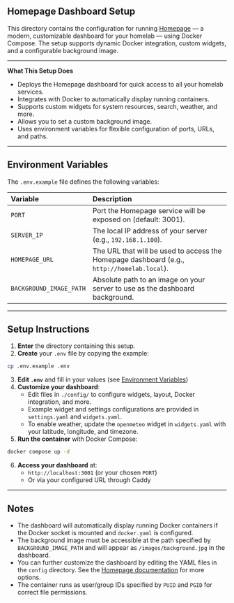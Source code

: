 ## Homepage Dashboard Setup

This directory contains the configuration for running [Homepage](https://gethomepage.dev/) — a modern, customizable dashboard for your homelab — using Docker Compose. The setup supports dynamic Docker integration, custom widgets, and a configurable background image.

---

**What This Setup Does**

- Deploys the Homepage dashboard for quick access to all your homelab services.
- Integrates with Docker to automatically display running containers.
- Supports custom widgets for system resources, search, weather, and more.
- Allows you to set a custom background image.
- Uses environment variables for flexible configuration of ports, URLs, and paths.

---

## Environment Variables

The `.env.example` file defines the following variables:


| Variable | Description |
| :-- | :-- |
| `PORT` | Port the Homepage service will be exposed on (default: 3001). |
| `SERVER_IP` | The local IP address of your server (e.g., `192.168.1.100`). |
| `HOMEPAGE_URL` | The URL that will be used to access the Homepage dashboard (e.g., `http://homelab.local`). |
| `BACKGROUND_IMAGE_PATH` | Absolute path to an image on your server to use as the dashboard background. |


---

## Setup Instructions

1. **Enter** the directory containing this setup.
2. **Create** your `.env` file by copying the example:

```sh
cp .env.example .env
```

3. **Edit `.env`** and fill in your values (see [Environment Variables](#environment-variables))
4. **Customize your dashboard**:
    - Edit files in `./config/` to configure widgets, layout, Docker integration, and more.
    - Example widget and settings configurations are provided in `settings.yaml` and `widgets.yaml`.
    - To enable weather, update the `openmeteo` widget in `widgets.yaml` with your latitude, longitude, and timezone.
5. **Run the container** with Docker Compose:

```sh
docker compose up -d
```

6. **Access your dashboard** at:
    - `http://localhost:3001` (or your chosen `PORT`)
    - Or via your configured URL through Caddy

---

## Notes

- The dashboard will automatically display running Docker containers if the Docker socket is mounted and `docker.yaml` is configured.
- The background image must be accessible at the path specified by `BACKGROUND_IMAGE_PATH` and will appear as `/images/background.jpg` in the dashboard.
- You can further customize the dashboard by editing the YAML files in the `config` directory. See the [Homepage documentation](https://gethomepage.dev/latest/configuration/) for more options.
- The container runs as user/group IDs specified by `PUID` and `PGID` for correct file permissions.


